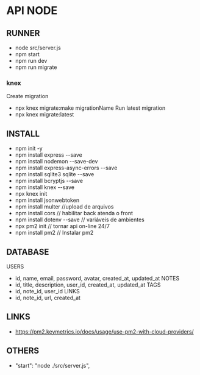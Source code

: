 # API NODE

## RUNNER
- node src/server.js
- npm start 
- npm run dev
- npm run migrate

### knex
Create migration
- npx knex migrate:make migrationName
Run latest migration
- npx knex migrate:latest

## INSTALL
- npm init -y
- npm install express --save
- npm install nodemon --save-dev
- npm install express-async-errors --save
- npm install sqlite3 sqlite --save
- npm install bcryptjs --save
- npm install knex --save
- npx knex init
- npm install jsonwebtoken
- npm install multer //upload de arquivos
- npm install cors // habilitar back atenda o front
- npm install dotenv --save // variáveis de ambientes
- npx pm2 init // tornar api on-line 24/7
- npm install pm2 // Instalar pm2

## DATABASE
USERS
- id, name, email, password, avatar, created_at, updated_at
NOTES
- id, title, description, user_id, created_at, updated_at
TAGS
- id, note_id, user_id
LINKS
- id, note_id, url, created_at


## LINKS
- https://pm2.keymetrics.io/docs/usage/use-pm2-with-cloud-providers/

## OTHERS
- "start": "node ./src/server.js",
